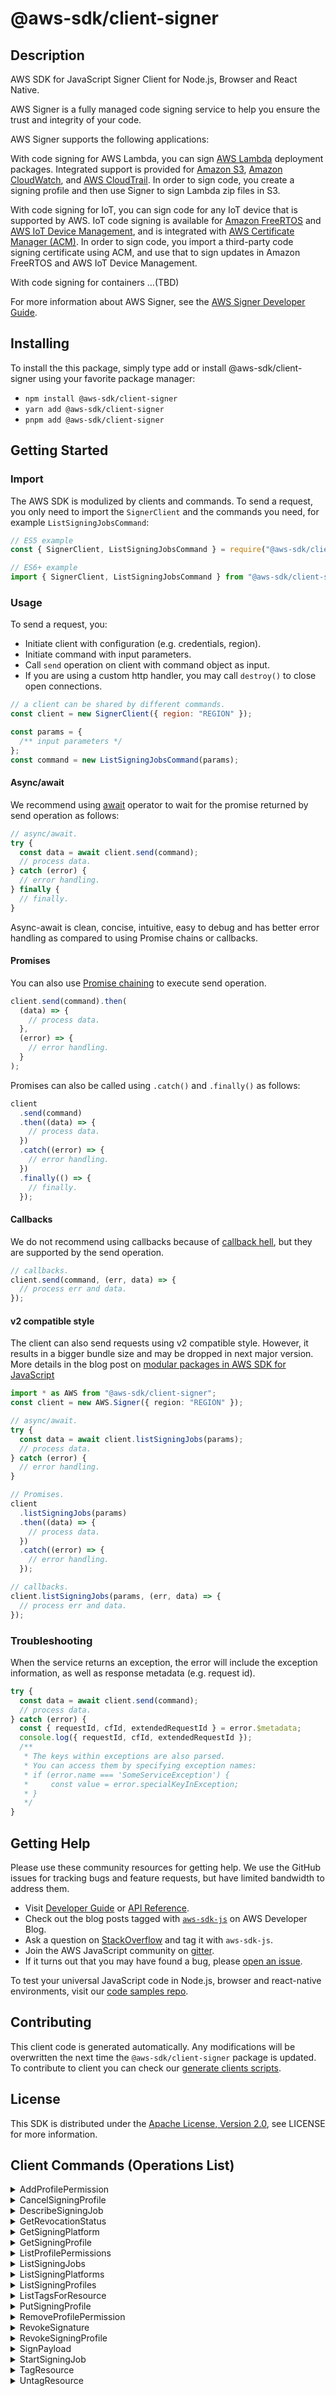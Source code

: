 <!-- generated file, do not edit directly -->

# @aws-sdk/client-signer

## Description

AWS SDK for JavaScript Signer Client for Node.js, Browser and React Native.

<p>AWS Signer is a fully managed code signing service to help you ensure the trust and
integrity of your code. </p>
<p>AWS Signer supports the following applications:</p>
<p>With code signing for AWS Lambda, you can sign <a href="http://docs.aws.amazon.com/lambda/latest/dg/">AWS
Lambda</a> deployment packages. Integrated support is provided for <a href="http://docs.aws.amazon.com/AmazonS3/latest/gsg/">Amazon S3</a>, <a href="http://docs.aws.amazon.com/AmazonCloudWatch/latest/monitoring/">Amazon
CloudWatch</a>, and <a href="http://docs.aws.amazon.com/awscloudtrail/latest/userguide/">AWS CloudTrail</a>. In order
to sign code, you create a signing profile and then use Signer to sign Lambda zip files
in S3. </p>
<p>With code signing for IoT, you can sign code for any IoT device that is supported by AWS.
IoT code signing is available for <a href="http://docs.aws.amazon.com/freertos/latest/userguide/">Amazon FreeRTOS</a> and <a href="http://docs.aws.amazon.com/iot/latest/developerguide/">AWS IoT Device Management</a>, and is integrated with <a href="http://docs.aws.amazon.com/acm/latest/userguide/">AWS Certificate Manager (ACM)</a>. In order to sign code, you import a third-party code signing
certificate using ACM, and use that to sign updates in Amazon FreeRTOS and AWS IoT Device Management. </p>
<p>With code signing for
containers …(TBD)</p>
<p>For more information about AWS Signer, see the <a href="https://docs.aws.amazon.com/signer/latest/developerguide/Welcome.html">AWS Signer Developer
Guide</a>.</p>

## Installing

To install the this package, simply type add or install @aws-sdk/client-signer
using your favorite package manager:

- `npm install @aws-sdk/client-signer`
- `yarn add @aws-sdk/client-signer`
- `pnpm add @aws-sdk/client-signer`

## Getting Started

### Import

The AWS SDK is modulized by clients and commands.
To send a request, you only need to import the `SignerClient` and
the commands you need, for example `ListSigningJobsCommand`:

```js
// ES5 example
const { SignerClient, ListSigningJobsCommand } = require("@aws-sdk/client-signer");
```

```ts
// ES6+ example
import { SignerClient, ListSigningJobsCommand } from "@aws-sdk/client-signer";
```

### Usage

To send a request, you:

- Initiate client with configuration (e.g. credentials, region).
- Initiate command with input parameters.
- Call `send` operation on client with command object as input.
- If you are using a custom http handler, you may call `destroy()` to close open connections.

```js
// a client can be shared by different commands.
const client = new SignerClient({ region: "REGION" });

const params = {
  /** input parameters */
};
const command = new ListSigningJobsCommand(params);
```

#### Async/await

We recommend using [await](https://developer.mozilla.org/en-US/docs/Web/JavaScript/Reference/Operators/await)
operator to wait for the promise returned by send operation as follows:

```js
// async/await.
try {
  const data = await client.send(command);
  // process data.
} catch (error) {
  // error handling.
} finally {
  // finally.
}
```

Async-await is clean, concise, intuitive, easy to debug and has better error handling
as compared to using Promise chains or callbacks.

#### Promises

You can also use [Promise chaining](https://developer.mozilla.org/en-US/docs/Web/JavaScript/Guide/Using_promises#chaining)
to execute send operation.

```js
client.send(command).then(
  (data) => {
    // process data.
  },
  (error) => {
    // error handling.
  }
);
```

Promises can also be called using `.catch()` and `.finally()` as follows:

```js
client
  .send(command)
  .then((data) => {
    // process data.
  })
  .catch((error) => {
    // error handling.
  })
  .finally(() => {
    // finally.
  });
```

#### Callbacks

We do not recommend using callbacks because of [callback hell](http://callbackhell.com/),
but they are supported by the send operation.

```js
// callbacks.
client.send(command, (err, data) => {
  // process err and data.
});
```

#### v2 compatible style

The client can also send requests using v2 compatible style.
However, it results in a bigger bundle size and may be dropped in next major version. More details in the blog post
on [modular packages in AWS SDK for JavaScript](https://aws.amazon.com/blogs/developer/modular-packages-in-aws-sdk-for-javascript/)

```ts
import * as AWS from "@aws-sdk/client-signer";
const client = new AWS.Signer({ region: "REGION" });

// async/await.
try {
  const data = await client.listSigningJobs(params);
  // process data.
} catch (error) {
  // error handling.
}

// Promises.
client
  .listSigningJobs(params)
  .then((data) => {
    // process data.
  })
  .catch((error) => {
    // error handling.
  });

// callbacks.
client.listSigningJobs(params, (err, data) => {
  // process err and data.
});
```

### Troubleshooting

When the service returns an exception, the error will include the exception information,
as well as response metadata (e.g. request id).

```js
try {
  const data = await client.send(command);
  // process data.
} catch (error) {
  const { requestId, cfId, extendedRequestId } = error.$metadata;
  console.log({ requestId, cfId, extendedRequestId });
  /**
   * The keys within exceptions are also parsed.
   * You can access them by specifying exception names:
   * if (error.name === 'SomeServiceException') {
   *     const value = error.specialKeyInException;
   * }
   */
}
```

## Getting Help

Please use these community resources for getting help.
We use the GitHub issues for tracking bugs and feature requests, but have limited bandwidth to address them.

- Visit [Developer Guide](https://docs.aws.amazon.com/sdk-for-javascript/v3/developer-guide/welcome.html)
  or [API Reference](https://docs.aws.amazon.com/AWSJavaScriptSDK/v3/latest/index.html).
- Check out the blog posts tagged with [`aws-sdk-js`](https://aws.amazon.com/blogs/developer/tag/aws-sdk-js/)
  on AWS Developer Blog.
- Ask a question on [StackOverflow](https://stackoverflow.com/questions/tagged/aws-sdk-js) and tag it with `aws-sdk-js`.
- Join the AWS JavaScript community on [gitter](https://gitter.im/aws/aws-sdk-js-v3).
- If it turns out that you may have found a bug, please [open an issue](https://github.com/aws/aws-sdk-js-v3/issues/new/choose).

To test your universal JavaScript code in Node.js, browser and react-native environments,
visit our [code samples repo](https://github.com/aws-samples/aws-sdk-js-tests).

## Contributing

This client code is generated automatically. Any modifications will be overwritten the next time the `@aws-sdk/client-signer` package is updated.
To contribute to client you can check our [generate clients scripts](https://github.com/aws/aws-sdk-js-v3/tree/main/scripts/generate-clients).

## License

This SDK is distributed under the
[Apache License, Version 2.0](http://www.apache.org/licenses/LICENSE-2.0),
see LICENSE for more information.

## Client Commands (Operations List)

<details>
<summary>
AddProfilePermission
</summary>

[Command API Reference](https://docs.aws.amazon.com/AWSJavaScriptSDK/v3/latest/clients/client-signer/classes/addprofilepermissioncommand.html) / [Input](https://docs.aws.amazon.com/AWSJavaScriptSDK/v3/latest/clients/client-signer/interfaces/addprofilepermissioncommandinput.html) / [Output](https://docs.aws.amazon.com/AWSJavaScriptSDK/v3/latest/clients/client-signer/interfaces/addprofilepermissioncommandoutput.html)

</details>
<details>
<summary>
CancelSigningProfile
</summary>

[Command API Reference](https://docs.aws.amazon.com/AWSJavaScriptSDK/v3/latest/clients/client-signer/classes/cancelsigningprofilecommand.html) / [Input](https://docs.aws.amazon.com/AWSJavaScriptSDK/v3/latest/clients/client-signer/interfaces/cancelsigningprofilecommandinput.html) / [Output](https://docs.aws.amazon.com/AWSJavaScriptSDK/v3/latest/clients/client-signer/interfaces/cancelsigningprofilecommandoutput.html)

</details>
<details>
<summary>
DescribeSigningJob
</summary>

[Command API Reference](https://docs.aws.amazon.com/AWSJavaScriptSDK/v3/latest/clients/client-signer/classes/describesigningjobcommand.html) / [Input](https://docs.aws.amazon.com/AWSJavaScriptSDK/v3/latest/clients/client-signer/interfaces/describesigningjobcommandinput.html) / [Output](https://docs.aws.amazon.com/AWSJavaScriptSDK/v3/latest/clients/client-signer/interfaces/describesigningjobcommandoutput.html)

</details>
<details>
<summary>
GetRevocationStatus
</summary>

[Command API Reference](https://docs.aws.amazon.com/AWSJavaScriptSDK/v3/latest/clients/client-signer/classes/getrevocationstatuscommand.html) / [Input](https://docs.aws.amazon.com/AWSJavaScriptSDK/v3/latest/clients/client-signer/interfaces/getrevocationstatuscommandinput.html) / [Output](https://docs.aws.amazon.com/AWSJavaScriptSDK/v3/latest/clients/client-signer/interfaces/getrevocationstatuscommandoutput.html)

</details>
<details>
<summary>
GetSigningPlatform
</summary>

[Command API Reference](https://docs.aws.amazon.com/AWSJavaScriptSDK/v3/latest/clients/client-signer/classes/getsigningplatformcommand.html) / [Input](https://docs.aws.amazon.com/AWSJavaScriptSDK/v3/latest/clients/client-signer/interfaces/getsigningplatformcommandinput.html) / [Output](https://docs.aws.amazon.com/AWSJavaScriptSDK/v3/latest/clients/client-signer/interfaces/getsigningplatformcommandoutput.html)

</details>
<details>
<summary>
GetSigningProfile
</summary>

[Command API Reference](https://docs.aws.amazon.com/AWSJavaScriptSDK/v3/latest/clients/client-signer/classes/getsigningprofilecommand.html) / [Input](https://docs.aws.amazon.com/AWSJavaScriptSDK/v3/latest/clients/client-signer/interfaces/getsigningprofilecommandinput.html) / [Output](https://docs.aws.amazon.com/AWSJavaScriptSDK/v3/latest/clients/client-signer/interfaces/getsigningprofilecommandoutput.html)

</details>
<details>
<summary>
ListProfilePermissions
</summary>

[Command API Reference](https://docs.aws.amazon.com/AWSJavaScriptSDK/v3/latest/clients/client-signer/classes/listprofilepermissionscommand.html) / [Input](https://docs.aws.amazon.com/AWSJavaScriptSDK/v3/latest/clients/client-signer/interfaces/listprofilepermissionscommandinput.html) / [Output](https://docs.aws.amazon.com/AWSJavaScriptSDK/v3/latest/clients/client-signer/interfaces/listprofilepermissionscommandoutput.html)

</details>
<details>
<summary>
ListSigningJobs
</summary>

[Command API Reference](https://docs.aws.amazon.com/AWSJavaScriptSDK/v3/latest/clients/client-signer/classes/listsigningjobscommand.html) / [Input](https://docs.aws.amazon.com/AWSJavaScriptSDK/v3/latest/clients/client-signer/interfaces/listsigningjobscommandinput.html) / [Output](https://docs.aws.amazon.com/AWSJavaScriptSDK/v3/latest/clients/client-signer/interfaces/listsigningjobscommandoutput.html)

</details>
<details>
<summary>
ListSigningPlatforms
</summary>

[Command API Reference](https://docs.aws.amazon.com/AWSJavaScriptSDK/v3/latest/clients/client-signer/classes/listsigningplatformscommand.html) / [Input](https://docs.aws.amazon.com/AWSJavaScriptSDK/v3/latest/clients/client-signer/interfaces/listsigningplatformscommandinput.html) / [Output](https://docs.aws.amazon.com/AWSJavaScriptSDK/v3/latest/clients/client-signer/interfaces/listsigningplatformscommandoutput.html)

</details>
<details>
<summary>
ListSigningProfiles
</summary>

[Command API Reference](https://docs.aws.amazon.com/AWSJavaScriptSDK/v3/latest/clients/client-signer/classes/listsigningprofilescommand.html) / [Input](https://docs.aws.amazon.com/AWSJavaScriptSDK/v3/latest/clients/client-signer/interfaces/listsigningprofilescommandinput.html) / [Output](https://docs.aws.amazon.com/AWSJavaScriptSDK/v3/latest/clients/client-signer/interfaces/listsigningprofilescommandoutput.html)

</details>
<details>
<summary>
ListTagsForResource
</summary>

[Command API Reference](https://docs.aws.amazon.com/AWSJavaScriptSDK/v3/latest/clients/client-signer/classes/listtagsforresourcecommand.html) / [Input](https://docs.aws.amazon.com/AWSJavaScriptSDK/v3/latest/clients/client-signer/interfaces/listtagsforresourcecommandinput.html) / [Output](https://docs.aws.amazon.com/AWSJavaScriptSDK/v3/latest/clients/client-signer/interfaces/listtagsforresourcecommandoutput.html)

</details>
<details>
<summary>
PutSigningProfile
</summary>

[Command API Reference](https://docs.aws.amazon.com/AWSJavaScriptSDK/v3/latest/clients/client-signer/classes/putsigningprofilecommand.html) / [Input](https://docs.aws.amazon.com/AWSJavaScriptSDK/v3/latest/clients/client-signer/interfaces/putsigningprofilecommandinput.html) / [Output](https://docs.aws.amazon.com/AWSJavaScriptSDK/v3/latest/clients/client-signer/interfaces/putsigningprofilecommandoutput.html)

</details>
<details>
<summary>
RemoveProfilePermission
</summary>

[Command API Reference](https://docs.aws.amazon.com/AWSJavaScriptSDK/v3/latest/clients/client-signer/classes/removeprofilepermissioncommand.html) / [Input](https://docs.aws.amazon.com/AWSJavaScriptSDK/v3/latest/clients/client-signer/interfaces/removeprofilepermissioncommandinput.html) / [Output](https://docs.aws.amazon.com/AWSJavaScriptSDK/v3/latest/clients/client-signer/interfaces/removeprofilepermissioncommandoutput.html)

</details>
<details>
<summary>
RevokeSignature
</summary>

[Command API Reference](https://docs.aws.amazon.com/AWSJavaScriptSDK/v3/latest/clients/client-signer/classes/revokesignaturecommand.html) / [Input](https://docs.aws.amazon.com/AWSJavaScriptSDK/v3/latest/clients/client-signer/interfaces/revokesignaturecommandinput.html) / [Output](https://docs.aws.amazon.com/AWSJavaScriptSDK/v3/latest/clients/client-signer/interfaces/revokesignaturecommandoutput.html)

</details>
<details>
<summary>
RevokeSigningProfile
</summary>

[Command API Reference](https://docs.aws.amazon.com/AWSJavaScriptSDK/v3/latest/clients/client-signer/classes/revokesigningprofilecommand.html) / [Input](https://docs.aws.amazon.com/AWSJavaScriptSDK/v3/latest/clients/client-signer/interfaces/revokesigningprofilecommandinput.html) / [Output](https://docs.aws.amazon.com/AWSJavaScriptSDK/v3/latest/clients/client-signer/interfaces/revokesigningprofilecommandoutput.html)

</details>
<details>
<summary>
SignPayload
</summary>

[Command API Reference](https://docs.aws.amazon.com/AWSJavaScriptSDK/v3/latest/clients/client-signer/classes/signpayloadcommand.html) / [Input](https://docs.aws.amazon.com/AWSJavaScriptSDK/v3/latest/clients/client-signer/interfaces/signpayloadcommandinput.html) / [Output](https://docs.aws.amazon.com/AWSJavaScriptSDK/v3/latest/clients/client-signer/interfaces/signpayloadcommandoutput.html)

</details>
<details>
<summary>
StartSigningJob
</summary>

[Command API Reference](https://docs.aws.amazon.com/AWSJavaScriptSDK/v3/latest/clients/client-signer/classes/startsigningjobcommand.html) / [Input](https://docs.aws.amazon.com/AWSJavaScriptSDK/v3/latest/clients/client-signer/interfaces/startsigningjobcommandinput.html) / [Output](https://docs.aws.amazon.com/AWSJavaScriptSDK/v3/latest/clients/client-signer/interfaces/startsigningjobcommandoutput.html)

</details>
<details>
<summary>
TagResource
</summary>

[Command API Reference](https://docs.aws.amazon.com/AWSJavaScriptSDK/v3/latest/clients/client-signer/classes/tagresourcecommand.html) / [Input](https://docs.aws.amazon.com/AWSJavaScriptSDK/v3/latest/clients/client-signer/interfaces/tagresourcecommandinput.html) / [Output](https://docs.aws.amazon.com/AWSJavaScriptSDK/v3/latest/clients/client-signer/interfaces/tagresourcecommandoutput.html)

</details>
<details>
<summary>
UntagResource
</summary>

[Command API Reference](https://docs.aws.amazon.com/AWSJavaScriptSDK/v3/latest/clients/client-signer/classes/untagresourcecommand.html) / [Input](https://docs.aws.amazon.com/AWSJavaScriptSDK/v3/latest/clients/client-signer/interfaces/untagresourcecommandinput.html) / [Output](https://docs.aws.amazon.com/AWSJavaScriptSDK/v3/latest/clients/client-signer/interfaces/untagresourcecommandoutput.html)

</details>
